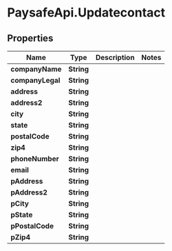 # PaysafeApi.Updatecontact

## Properties
Name | Type | Description | Notes
------------ | ------------- | ------------- | -------------
**companyName** | **String** |  | 
**companyLegal** | **String** |  | 
**address** | **String** |  | 
**address2** | **String** |  | 
**city** | **String** |  | 
**state** | **String** |  | 
**postalCode** | **String** |  | 
**zip4** | **String** |  | 
**phoneNumber** | **String** |  | 
**email** | **String** |  | 
**pAddress** | **String** |  | 
**pAddress2** | **String** |  | 
**pCity** | **String** |  | 
**pState** | **String** |  | 
**pPostalCode** | **String** |  | 
**pZip4** | **String** |  | 


